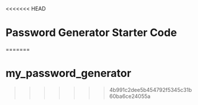 <<<<<<< HEAD
# Password Generator Starter Code
=======
# my_password_generator
>>>>>>> 4b991c2dee5b454792f5345c31b60ba6ce24055a
